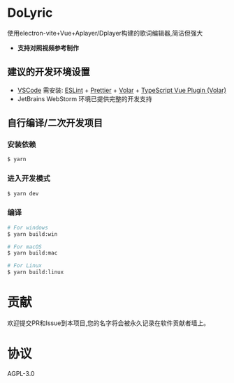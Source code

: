 # DoLyric

使用electron-vite+Vue+Aplayer/Dplayer构建的歌词编辑器,简洁但强大

- **支持对照视频参考制作**
## 建议的开发环境设置

- [VSCode](https://code.visualstudio.com/) 需安装:  [ESLint](https://marketplace.visualstudio.com/items?itemName=dbaeumer.vscode-eslint) + [Prettier](https://marketplace.visualstudio.com/items?itemName=esbenp.prettier-vscode) + [Volar](https://marketplace.visualstudio.com/items?itemName=Vue.volar) + [TypeScript Vue Plugin (Volar)](https://marketplace.visualstudio.com/items?itemName=Vue.vscode-typescript-vue-plugin)
- JetBrains WebStorm 环境已提供完整的开发支持
## 自行编译/二次开发项目

### 安装依赖

```bash
$ yarn
```

### 进入开发模式

```bash
$ yarn dev
```

### 编译

```bash
# For windows
$ yarn build:win

# For macOS
$ yarn build:mac

# For Linux
$ yarn build:linux
```
# 贡献
欢迎提交PR和Issue到本项目,您的名字将会被永久记录在软件贡献者墙上。
# 协议
AGPL-3.0
